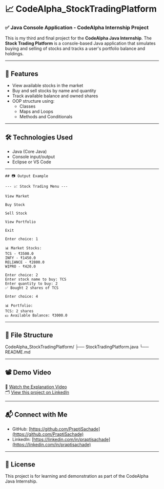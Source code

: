 # 📈 CodeAlpha_StockTradingPlatform

### ✅ Java Console Application - CodeAlpha Internship Project

This is my third and final project for the **CodeAlpha Java Internship**. The **Stock Trading Platform** is a console-based Java application that simulates buying and selling of stocks and tracks a user's portfolio balance and holdings.

---

## 🚀 Features

- View available stocks in the market
- Buy and sell stocks by name and quantity
- Track available balance and owned shares
- OOP structure using:
  - Classes
  - Maps and Loops
  - Methods and Conditionals

---

## 🛠️ Technologies Used

- Java (Core Java)
- Console input/output
- Eclipse or VS Code

---
```
## 📷 Output Example

--- 📈 Stock Trading Menu ---

View Market

Buy Stock

Sell Stock

View Portfolio

Exit

Enter choice: 1

📊 Market Stocks:
TCS - ₹3500.0
INFY - ₹1450.0
RELIANCE - ₹2800.0
WIPRO - ₹420.0

Enter choice: 2
Enter stock name to buy: TCS
Enter quantity to buy: 2
✅ Bought 2 shares of TCS

Enter choice: 4

📊 Portfolio:
TCS: 2 shares
💵 Available Balance: ₹3000.0
```
---

## 📁 File Structure

CodeAlpha_StockTradingPlatform/
├── StockTradingPlatform.java
└── README.md

---

## 📽️ Demo Video

🎥 [Watch the Explanation Video](#)  
🗂️ [View this project on LinkedIn](#)

---

## 📬 Connect with Me

- GitHub: [https://github.com/PraptiSachade](https://github.com/PraptiSachade)
- LinkedIn: [https://linkedin.com/in/praptisachade](https://linkedin.com/in/praptisachade)

---

## 📜 License

This project is for learning and demonstration as part of the CodeAlpha Java Internship.
